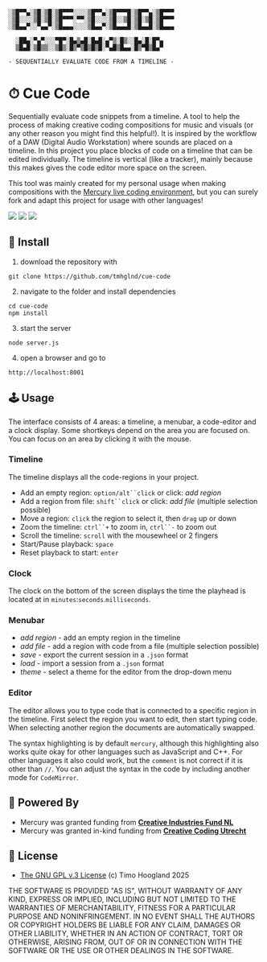 ```
░▒█▀▀▄░▒█░▒█░▒█▀▀▀░░░░▒█▀▀▄░▒█▀▀▀█░▒█▀▀▄░▒█▀▀▀
░▒█░░░░▒█░▒█░▒█▀▀▀░▀▀░▒█░░░░▒█░░▒█░▒█░▒█░▒█▀▀▀
░▒█▄▄▀░░▀▄▄▀░▒█▄▄▄░░░░▒█▄▄▀░▒█▄▄▄█░▒█▄▄█░▒█▄▄▄

  ░██▄░▀▄▀░░░▀█▀░█▄▒▄█░█▄█░▄▀▒░█▒░░█▄░█░█▀▄
  ▒█▄█░▒█▒▒░░▒█▒░█▒▀▒█▒█▒█░▀▄█▒█▄▄░█▒▀█▒█▄▀

- SEQUENTIALLY EVALUATE CODE FROM A TIMELINE -
```

# ⏱ Cue Code

Sequentially evaluate code snippets from a timeline. A tool to help the process of making creative coding compositions for music and visuals (or any other reason you might find this helpful!). It is inspired by the workflow of a DAW (Digital Audio Workstation) where sounds are placed on a timeline. In this project you place blocks of code on a timeline that can be edited individually. The timeline is vertical (like a tracker), mainly because this makes gives the code editor more space on the screen.

This tool was mainly created for my personal usage when making compositions with the [Mercury live coding environment](https://mercury.timohoogland.com/), but you can surely fork and adapt this project for usage with other languages!

[![](https://img.shields.io/static/v1?label=Join%20the%20Discord&message=%E2%9D%A4&logo=Discord)](https://discord.gg/vt59NYU)
[![](https://img.shields.io/static/v1?label=Support%20on%20Ko-Fi&message=%E2%9D%A4&logo=Kofi)](https://ko-fi.com/I2I3SV7FX)
[![](https://img.shields.io/static/v1?label=Support%20on%20Patreon&message=%E2%9D%A4&logo=Patreon)](https://www.patreon.com/bePatron?u=9649817)

## 🚀 Install

1. download the repository with

`git clone https://github.com/tmhglnd/cue-code`

2. navigate to the folder and install dependencies

```
cd cue-code
npm install
```

3. start the server

`node server.js`

4. open a browser and go to

`http://localhost:8001`

## 🕹 Usage

The interface consists of 4 areas: a timeline, a menubar, a code-editor and a clock display. Some shortkeys depend on the area you are focused on. You can focus on an area by clicking it with the mouse.

### Timeline

The timeline displays all the code-regions in your project.

- Add an empty region: `option/alt``click` or click: *add region*
- Add a region from file: `shift``click` or click: *add file* (multiple selection possible)
- Move a region: `click` the region to select it, then `drag` up or down
- Zoom the timeline: `ctrl``+` to zoom in, `ctrl``-` to zoom out
- Scroll the timeline: `scroll` with the mousewheel or 2 fingers
- Start/Pause playback: `space`
- Reset playback to start: `enter`

### Clock

The clock on the bottom of the screen displays the time the playhead is located at in `minutes`:`seconds`.`milliseconds`.

### Menubar

- *add region* - add an empty region in the timeline
- *add file* - add a region with code from a file (multiple selection possible)
- *save* - export the current session in a `.json` format
- *load* - import a session from a `.json` format
- *theme* - select a theme for the editor from the drop-down menu

### Editor

The editor allows you to type code that is connected to a specific region in the timeline. First select the region you want to edit, then start typing code. When selecting another region the documents are automatically swapped.

The syntax highlighting is by default `mercury`, although this highlighting also works quite okay for other languages such as JavaScript and C++. For other languages it also could work, but the `comment` is not correct if it is other than `//`. You can adjust the syntax in the code by including another mode for `CodeMirror`.

## 🔋 Powered By

- Mercury was granted funding from [**Creative Industries Fund NL**](https://stimuleringsfonds.nl/en/)
- Mercury was granted in-kind funding from [**Creative Coding Utrecht**](https://creativecodingutrecht.nl/)

## 📄 License

- [The GNU GPL v.3 License](https://choosealicense.com/licenses/gpl-3.0/) (c) Timo Hoogland 2025

THE SOFTWARE IS PROVIDED "AS IS", WITHOUT WARRANTY OF ANY KIND, EXPRESS OR IMPLIED, INCLUDING BUT NOT LIMITED TO THE WARRANTIES OF MERCHANTABILITY, FITNESS FOR A PARTICULAR PURPOSE AND NONINFRINGEMENT. IN NO EVENT SHALL THE AUTHORS OR COPYRIGHT HOLDERS BE LIABLE FOR ANY CLAIM, DAMAGES OR OTHER LIABILITY, WHETHER IN AN ACTION OF CONTRACT, TORT OR OTHERWISE, ARISING FROM, OUT OF OR IN CONNECTION WITH THE SOFTWARE OR THE USE OR OTHER DEALINGS IN THE SOFTWARE.